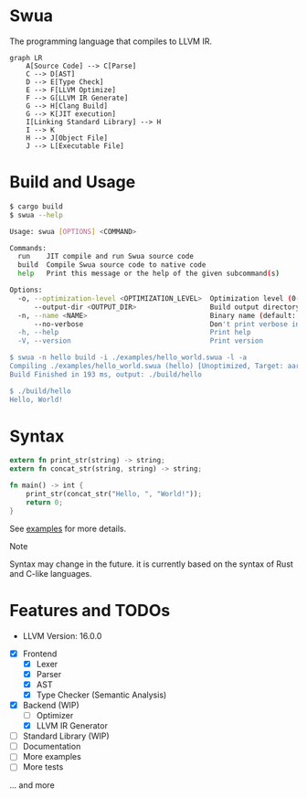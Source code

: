 # Swua

The programming language that compiles to LLVM IR.

```mermaid
graph LR
    A[Source Code] --> C[Parse]
    C --> D[AST]
    D --> E[Type Check]
    E --> F[LLVM Optimize]
    F --> G[LLVM IR Generate]
    G --> H[Clang Build]
    G --> K[JIT execution]
    I[Linking Standard Library] --> H
    I --> K
    H --> J[Object File]
    J --> L[Executable File]
```

# Build and Usage

```bash
$ cargo build
$ swua --help

Usage: swua [OPTIONS] <COMMAND>

Commands:
  run    JIT compile and run Swua source code
  build  Compile Swua source code to native code
  help   Print this message or the help of the given subcommand(s)

Options:
  -o, --optimization-level <OPTIMIZATION_LEVEL>  Optimization level (0-3, default: 0)
      --output-dir <OUTPUT_DIR>                  Build output directory (default: ./build)
  -n, --name <NAME>                              Binary name (default: main)
      --no-verbose                               Don't print verbose information
  -h, --help                                     Print help
  -V, --version                                  Print version

$ swua -n hello build -i ./examples/hello_world.swua -l -a
Compiling ./examples/hello_world.swua (hello) [Unoptimized, Target: aarch64-apple-darwin]
Build Finished in 193 ms, output: ./build/hello

$ ./build/hello
Hello, World!
```

# Syntax

```rust
extern fn print_str(string) -> string;
extern fn concat_str(string, string) -> string;

fn main() -> int {
    print_str(concat_str("Hello, ", "World!"));
    return 0;
}
```

See [examples](./examples) for more details.

> [!NOTE]
>
> Syntax may change in the future. it is currently based on the syntax of Rust and C-like languages.

# Features and TODOs

-   LLVM Version: 16.0.0

-   [x] Frontend
    -   [x] Lexer
    -   [x] Parser
    -   [x] AST
    -   [x] Type Checker (Semantic Analysis)
-   [x] Backend (WIP)
    -   [ ] Optimizer
    -   [x] LLVM IR Generator
-   [ ] Standard Library (WIP)
-   [ ] Documentation
-   [ ] More examples
-   [ ] More tests

... and more
